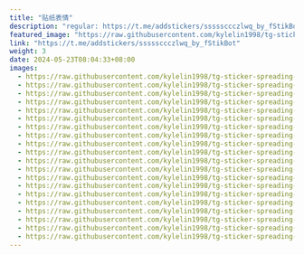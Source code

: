 ```yaml
---
title: "贴纸表情"
description: "regular: https://t.me/addstickers/sssssccczlwq_by_fStikBot"
featured_image: "https://raw.githubusercontent.com/kylelin1998/tg-sticker-spreading-worldwide-images/main/img/b6559d2d-12dc-4958-9204-cc56118c863c.jpg"
link: "https://t.me/addstickers/sssssccczlwq_by_fStikBot"
weight: 3
date: 2024-05-23T08:04:33+08:00
images:
  - https://raw.githubusercontent.com/kylelin1998/tg-sticker-spreading-worldwide-images/main/img/b6559d2d-12dc-4958-9204-cc56118c863c.jpg
  - https://raw.githubusercontent.com/kylelin1998/tg-sticker-spreading-worldwide-images/main/img/3f53adb8-c483-471e-9b70-f32febe37ae1.jpg
  - https://raw.githubusercontent.com/kylelin1998/tg-sticker-spreading-worldwide-images/main/img/fb972b11-c935-45c7-8914-01eedd58f092.jpg
  - https://raw.githubusercontent.com/kylelin1998/tg-sticker-spreading-worldwide-images/main/img/8bf2a59e-ff6e-4637-838b-17c40d12c4ca.jpg
  - https://raw.githubusercontent.com/kylelin1998/tg-sticker-spreading-worldwide-images/main/img/914214d5-f3b1-4bf6-bb30-8fed5566dde4.jpg
  - https://raw.githubusercontent.com/kylelin1998/tg-sticker-spreading-worldwide-images/main/img/42afbad8-3ddb-419b-98d7-a20394264f30.jpg
  - https://raw.githubusercontent.com/kylelin1998/tg-sticker-spreading-worldwide-images/main/img/59fb39dd-b44f-4771-999e-e6fda03d4c8a.jpg
  - https://raw.githubusercontent.com/kylelin1998/tg-sticker-spreading-worldwide-images/main/img/eaaaf5f4-9ade-45bd-a304-a3a72e4e5f9a.jpg
  - https://raw.githubusercontent.com/kylelin1998/tg-sticker-spreading-worldwide-images/main/img/7d8273fd-ec0b-415e-8e3d-7acee8e04019.jpg
  - https://raw.githubusercontent.com/kylelin1998/tg-sticker-spreading-worldwide-images/main/img/12093267-2e8f-45bc-a71c-0cf91bf4bd9c.jpg
  - https://raw.githubusercontent.com/kylelin1998/tg-sticker-spreading-worldwide-images/main/img/f8885424-5140-45c7-b246-78b655a865eb.jpg
  - https://raw.githubusercontent.com/kylelin1998/tg-sticker-spreading-worldwide-images/main/img/394ecf74-b954-475b-a3ff-9a409b46617a.jpg
  - https://raw.githubusercontent.com/kylelin1998/tg-sticker-spreading-worldwide-images/main/img/74524331-24a4-4d35-8733-007ade4871c3.jpg
  - https://raw.githubusercontent.com/kylelin1998/tg-sticker-spreading-worldwide-images/main/img/602fa7d8-e28d-4309-bba7-2fcdc752f394.jpg
  - https://raw.githubusercontent.com/kylelin1998/tg-sticker-spreading-worldwide-images/main/img/51d05220-817f-4f77-9beb-9aec37edf05a.jpg
  - https://raw.githubusercontent.com/kylelin1998/tg-sticker-spreading-worldwide-images/main/img/89f36611-b4f2-4cc4-a84e-c422d6a9a3ba.jpg
  - https://raw.githubusercontent.com/kylelin1998/tg-sticker-spreading-worldwide-images/main/img/450b5574-d463-47cf-96a3-b3f6d2e72485.jpg
  - https://raw.githubusercontent.com/kylelin1998/tg-sticker-spreading-worldwide-images/main/img/05bd00b9-2540-4f3a-8498-5574a5149609.jpg
  - https://raw.githubusercontent.com/kylelin1998/tg-sticker-spreading-worldwide-images/main/img/28963afb-dcfb-4b8f-91ae-cc5467b38fea.jpg
  - https://raw.githubusercontent.com/kylelin1998/tg-sticker-spreading-worldwide-images/main/img/5c8174d3-62e6-45a2-a435-4d47158ae353.jpg
---
```

